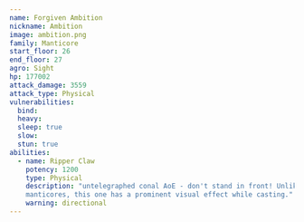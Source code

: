 ```yaml
---
name: Forgiven Ambition
nickname: Ambition
image: ambition.png
family: Manticore
start_floor: 26
end_floor: 27
agro: Sight
hp: 177002
attack_damage: 3559
attack_type: Physical
vulnerabilities:
  bind: 
  heavy: 
  sleep: true
  slow: 
  stun: true
abilities:
  - name: Ripper Claw
    potency: 1200
    type: Physical
    description: "untelegraphed conal AoE - don't stand in front! Unlike other
    manticores, this one has a prominent visual effect while casting."
    warning: directional
---
```


